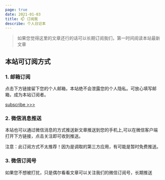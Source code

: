 ```yaml
---
page: true
date: 2021-01-03
title: 📫 订阅我
describe: 个人日记本
---
```


> 如果您觉得这里的文章还行的话可以长期订阅我们，第一时间阅读本站最新文章

## 本站可订阅方式
### 1. 邮箱订阅

点击下方链接留下您的个人邮箱，本站绝不会泄露您的个人隐私。可放心填写邮箱，成为本站订阅者。

[subscribe >>>](http://blog.lovemysoul.vip/application/#/subscribe)



### 2. 微信消息推送

本站也可以通过微信消息的方式推送新文章推送到您的手机上,可以在微信客户端打开下方链接，点击关注即可收到推送。

<!-- [subscribe >>>](http://wxpusher.zjiecode.com/wxuser/?type=2&id=1482#/follow) -->

注意：此订阅方式不太推荐！因为是调取的第三方应用，有可能是暂时免费推送。


### 3. 微信订阅号

如果您不想被打扰，只是偶尔看看文章可以关注我们的微信订阅号，长期推送

<!-- ![](../docs/images/beishang.jpg) -->

<Comment />
